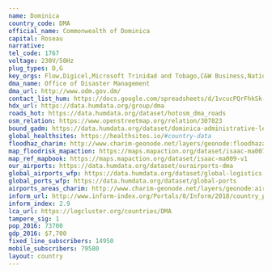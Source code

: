 ```yaml
---
name: Dominica
country_code: DMA
official_name: Commonwealth of Dominica
capital: Roseau
narrative:
tel_code: 1767
voltage: 230V/50Hz
plug_types: D,G
key_orgs: Flow,Digicel,Microsoft Trinidad and Tobago,C&W Business,National Telecommunication Regulatory Commission Dominica,ECTEL (Eastern Caribbean Telecommunications Authority),Marpin 2K4,Dominica National Internet Exchange Point
dma_name: Office of Disaster Management
dma_url: http://www.odm.gov.dm/
contact_list_hum: https://docs.google.com/spreadsheets/d/1vcucPQrFhkSk-23eniyJfpfbPoSS9yBBEXEVdjkfe_8/edit#gid=0
hdx_url: https://data.humdata.org/group/dma
roads_hot: https://data.humdata.org/dataset/hotosm_dma_roads
osm_relation: https://www.openstreetmap.org/relation/307823
bound_gadm: https://data.humdata.org/dataset/dominica-administrative-level-0-national-and-level-1-boundaries-form-gadm
global_healthsites: https://healthsites.io/#country-data
floodhaz_charim: http://www.charim-geonode.net/layers/geonode:floodhazarddom160412
map_floodrisk_mapaction: https://maps.mapaction.org/dataset/isaac-ma007-v1
map_ref_mapbook: https://maps.mapaction.org/dataset/isaac-ma009-v1
our_airports: https://data.humdata.org/dataset/ourairports-dma
global_airports_wfp: https://data.humdata.org/dataset/global-logistics
global_ports_wfp: https://data.humdata.org/dataset/global-ports
airports_areas_charim: http://www.charim-geonode.net/layers/geonode:airports_areas
inform_url: http://www.inform-index.org/Portals/0/Inform/2018/country_profiles/DMA.pdf
inform_index: 2.9
lca_url: https://logcluster.org/countries/DMA
tampere_sig: 1
pop_2016: 73700
gdp_2016: $7,700
fixed_line_subscribers: 14950
mobile_subscribers: 79580
layout: country
---
```


